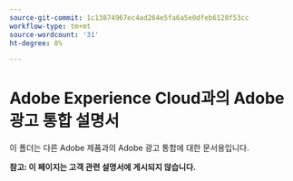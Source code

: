 ```yaml
---
source-git-commit: 1c13874967ec4ad264e5fa6a5e0dfeb6120f53cc
workflow-type: tm+mt
source-wordcount: '31'
ht-degree: 0%

---
```

# Adobe Experience Cloud과의 Adobe 광고 통합 설명서

이 폴더는 다른 Adobe 제품과의 Adobe 광고 통합에 대한 문서용입니다.

**참고: 이 페이지는 고객 관련 설명서에 게시되지 않습니다.**
